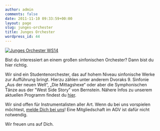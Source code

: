 ```yaml
---
author: admin
comments: false
date: 2011-11-10 09:33:59+00:00
layout: page
slug: junges-orchester
title: Junges Orchester
wordpress_id: 44
---
```


[![Junges Orchester WS14](https://www.agv-muenchen.de/wp-content/uploads/2015/02/07e88490_b14a_11e4_952f_12fc5604fce8.jpg)](https://www.agv-muenchen.de/wp-content/uploads/2015/02/07e88490_b14a_11e4_952f_12fc5604fce8.jpg)

Bist du interessiert an einem großen sinfonischen Orchester? Dann bist du hier richtig.

Wir sind ein Studentenorchester, das auf hohem Niveau sinfonische Werke zur Aufführung bringt. Hierzu zählen unter anderem Dvoraks 9. Sinfonie „Aus der neuen Welt“, „Die Mittagshexe“ oder aber die Symphonischen Tänze aus der "West Side Story" von Bernstein. Nähere Infos zu unserem aktuellen Programm findest du [hier](/musik-und-theater/junges-orchester/projekte-termine-konzerte/).

Wir sind offen für Instrumentalisten aller Art. Wenn du bei uns vorspielen möchtest, [melde Dich bei uns](/musik-und-theater/junges-orchester/kontakt/)! Eine Mitgliedschaft im AGV ist dafür nicht notwendig.

Wir freuen uns auf Dich.
